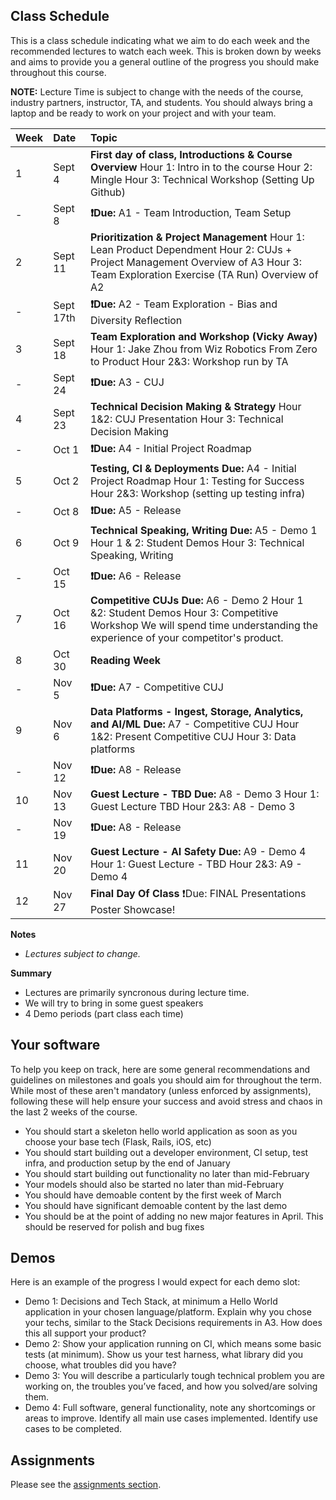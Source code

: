 ## Class Schedule

This is a class schedule indicating what we aim to do each week and the recommended lectures to watch each week. This is broken down by weeks and aims to provide you a general outline of the progress you should make throughout this course.

**NOTE:** Lecture Time is subject to change with the needs of the course, industry partners, instructor, TA, and students. You should always bring a laptop and be ready to work on your project and with your team.

| Week  | Date | Topic |
| :---- | :---- | :---- |
| 1  | Sept 4 | **First day of class, Introductions & Course Overview** Hour 1: Intro in to the course Hour 2: Mingle Hour 3: Technical Workshop (Setting Up Github) |
| \- | Sept 8 | **❗Due:** A1 \- Team Introduction, Team Setup |
| 2  | Sept 11 | **Prioritization & Project Management** Hour 1: Lean Product Dependment Hour 2: CUJs \+ Project Management Overview of A3 Hour 3: Team Exploration Exercise (TA Run) Overview of A2 |
| \- | Sept 17th | **❗Due:** A2 \- Team Exploration \- Bias and Diversity Reflection |
| 3  | Sept 18 | **Team Exploration and Workshop (Vicky Away)** Hour 1: Jake Zhou from Wiz Robotics From Zero to Product Hour 2&3: Workshop run by TA |
| \- | Sept 24 | **❗Due:** A3 \- CUJ |
| 4  | Sept 23 | **Technical Decision Making & Strategy** Hour 1&2: CUJ Presentation  Hour 3: Technical Decision Making |
| \- | Oct 1 | **❗Due:** A4 \- Initial Project Roadmap |
| 5  | Oct 2 | **Testing, CI & Deployments Due:**  A4 \- Initial Project Roadmap Hour 1: Testing for Success Hour 2&3: Workshop (setting up testing infra) |
| \- | Oct 8 | **❗Due:** A5 \- Release |
| 6  | Oct 9 | **Technical Speaking, Writing Due:** A5 \- Demo 1 Hour 1 & 2: Student Demos Hour 3: Technical Speaking, Writing |
| \- | Oct 15 | **❗Due:** A6 \- Release |
| 7 | Oct 16 | **Competitive CUJs Due:** A6 \- Demo 2 Hour 1 &2: Student Demos Hour 3: Competitive Workshop We will spend time understanding the experience of your competitor's product. |
| 8 | Oct 30 | **Reading Week** |
| \- | Nov 5 | **❗Due:** A7 \- Competitive CUJ |
| 9  | Nov 6 | **Data Platforms \- Ingest, Storage, Analytics, and AI/ML Due:** A7 \- Competitive CUJ Hour 1&2: Present Competitive CUJ Hour 3: Data platforms |
| \- | Nov 12 | **❗Due:** A8 \- Release |
| 10  | Nov 13 | **Guest Lecture \- TBD Due:** A8 \- Demo 3 Hour 1: Guest Lecture TBD Hour 2&3: A8 \- Demo 3 |
| \- | Nov 19 | **❗Due:** A8 \- Release |
| 11  | Nov 20 | **Guest Lecture \- AI Safety Due:** A9 \- Demo 4 Hour 1: Guest Lecture \- TBD Hour 2&3: A9 \- Demo 4 |
| 12  | Nov 27 | **Final Day Of Class** ❗Due: FINAL Presentations Poster Showcase\! |



**Notes**
- _Lectures subject to change._

**Summary**

- Lectures are primarily syncronous during lecture time.
- We will try to bring in some guest speakers
- 4 Demo periods (part class each time)

## Your software

To help you keep on track, here are some general recommendations and guidelines on milestones and goals you should aim for throughout the term. While most of these aren't mandatory (unless enforced by assignments), following these will help ensure your success and avoid stress and chaos in the last 2 weeks of the course.

- You should start a skeleton hello world application as soon as you choose your base tech (Flask, Rails, iOS, etc)
- You should start building out a developer environment, CI setup, test infra, and production setup by the end of January
- You should start building out functionality no later than mid-February 
- Your models should also be started no later than mid-February
- You should have demoable content by the first week of March
- You should have significant demoable content by the last demo  
- You should be at the point of adding no new major features in April. This should be reserved for polish and bug fixes

## Demos

Here is an example of the progress I would expect for each demo slot:

- Demo 1: Decisions and Tech Stack, at minimum a Hello World application in your chosen language/platform. Explain why you chose your techs, similar to the Stack Decisions requirements in A3. How does this all support your product?
- Demo 2: Show your application running on CI, which means some basic tests (at minimum). Show us your test harness, what library did you choose, what troubles did you have?
- Demo 3: You will describe a particularly tough technical problem you are working on, the troubles you’ve faced, and how you solved/are solving them.
- Demo 4: Full software, general functionality, note any shortcomings or areas to improve. Identify all main use cases implemented. Identify use cases to be completed.


## Assignments

Please see the [assignments section](../assignments/README.md).
